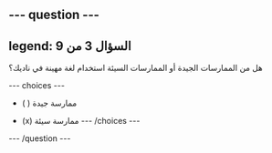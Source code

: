 --- question ---
---
legend: السؤال 3 من 9
---

هل من الممارسات الجيدة أو الممارسات السيئة استخدام لغة مهينة في ناديك؟

--- choices ---
- ( ) ممارسة جيدة

- (x) ممارسة سيئة --- /choices ---

--- /question ---
